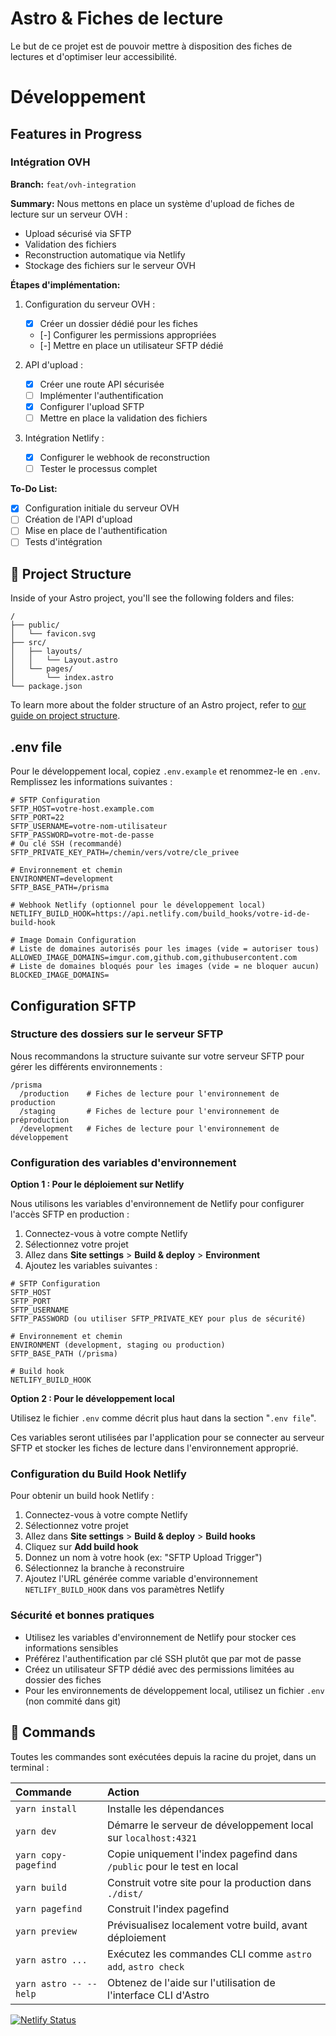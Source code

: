 # Astro & Fiches de lecture

Le but de ce projet est de pouvoir mettre à disposition des fiches de lectures et d'optimiser leur accessibilité. 

# Développement

## Features in Progress

### Intégration OVH
**Branch:** `feat/ovh-integration`

**Summary:**
Nous mettons en place un système d'upload de fiches de lecture sur un serveur OVH :
- Upload sécurisé via SFTP
- Validation des fichiers
- Reconstruction automatique via Netlify
- Stockage des fichiers sur le serveur OVH

**Étapes d'implémentation:**
1. Configuration du serveur OVH :
   - [x] Créer un dossier dédié pour les fiches
   - [-] Configurer les permissions appropriées
   - [-] Mettre en place un utilisateur SFTP dédié

2. API d'upload :
   - [x] Créer une route API sécurisée
   - [ ] Implémenter l'authentification
   - [x] Configurer l'upload SFTP
   - [ ] Mettre en place la validation des fichiers

3. Intégration Netlify :
   - [x] Configurer le webhook de reconstruction
   - [ ] Tester le processus complet

**To-Do List:**
- [x] Configuration initiale du serveur OVH
- [ ] Création de l'API d'upload
- [ ] Mise en place de l'authentification
- [ ] Tests d'intégration

## 🚀 Project Structure

Inside of your Astro project, you'll see the following folders and files:

```text
/
├── public/
│   └── favicon.svg
├── src/
│   ├── layouts/
│   │   └── Layout.astro
│   └── pages/
│       └── index.astro
└── package.json
```

To learn more about the folder structure of an Astro project, refer to [our guide on project structure](https://docs.astro.build/en/basics/project-structure/).

## .env file
Pour le développement local, copiez `.env.example` et renommez-le en `.env`.
Remplissez les informations suivantes :

```
# SFTP Configuration
SFTP_HOST=votre-host.example.com
SFTP_PORT=22
SFTP_USERNAME=votre-nom-utilisateur
SFTP_PASSWORD=votre-mot-de-passe
# Ou clé SSH (recommandé)
SFTP_PRIVATE_KEY_PATH=/chemin/vers/votre/cle_privee

# Environnement et chemin
ENVIRONMENT=development
SFTP_BASE_PATH=/prisma

# Webhook Netlify (optionnel pour le développement local)
NETLIFY_BUILD_HOOK=https://api.netlify.com/build_hooks/votre-id-de-build-hook

# Image Domain Configuration
# Liste de domaines autorisés pour les images (vide = autoriser tous)
ALLOWED_IMAGE_DOMAINS=imgur.com,github.com,githubusercontent.com
# Liste de domaines bloqués pour les images (vide = ne bloquer aucun)
BLOCKED_IMAGE_DOMAINS=
```

## Configuration SFTP

### Structure des dossiers sur le serveur SFTP
Nous recommandons la structure suivante sur votre serveur SFTP pour gérer les différents environnements :

```
/prisma
  /production    # Fiches de lecture pour l'environnement de production
  /staging       # Fiches de lecture pour l'environnement de préproduction
  /development   # Fiches de lecture pour l'environnement de développement
```

### Configuration des variables d'environnement

**Option 1 : Pour le déploiement sur Netlify**

Nous utilisons les variables d'environnement de Netlify pour configurer l'accès SFTP en production :

1. Connectez-vous à votre compte Netlify
2. Sélectionnez votre projet
3. Allez dans **Site settings** > **Build & deploy** > **Environment**
4. Ajoutez les variables suivantes :

```
# SFTP Configuration
SFTP_HOST
SFTP_PORT
SFTP_USERNAME
SFTP_PASSWORD (ou utiliser SFTP_PRIVATE_KEY pour plus de sécurité)

# Environnement et chemin
ENVIRONMENT (development, staging ou production)
SFTP_BASE_PATH (/prisma)

# Build hook
NETLIFY_BUILD_HOOK
```

**Option 2 : Pour le développement local**

Utilisez le fichier `.env` comme décrit plus haut dans la section "`.env file`".

Ces variables seront utilisées par l'application pour se connecter au serveur SFTP et stocker les fiches de lecture dans l'environnement approprié.

### Configuration du Build Hook Netlify

Pour obtenir un build hook Netlify :
1. Connectez-vous à votre compte Netlify
2. Sélectionnez votre projet
3. Allez dans **Site settings** > **Build & deploy** > **Build hooks**
4. Cliquez sur **Add build hook**
5. Donnez un nom à votre hook (ex: "SFTP Upload Trigger")
6. Sélectionnez la branche à reconstruire
7. Ajoutez l'URL générée comme variable d'environnement `NETLIFY_BUILD_HOOK` dans vos paramètres Netlify

### Sécurité et bonnes pratiques

- Utilisez les variables d'environnement de Netlify pour stocker ces informations sensibles
- Préférez l'authentification par clé SSH plutôt que par mot de passe
- Créez un utilisateur SFTP dédié avec des permissions limitées au dossier des fiches
- Pour les environnements de développement local, utilisez un fichier `.env` (non commité dans git)

## 🧞 Commands

Toutes les commandes sont exécutées depuis la racine du projet, dans un terminal :

| Commande                 | Action                                                                          |
|:-------------------------|:--------------------------------------------------------------------------------|
| `yarn install`           | Installe les dépendances                                                        |
| `yarn dev`         | Démarre le serveur de développement local sur `localhost:4321`                  |
| `yarn copy-pagefind` | Copie uniquement l'index pagefind dans `/public` pour le test en local                               |
| `yarn build`       | Construit votre site pour la production dans `./dist/`                          |
| `yarn pagefind`    | Construit l'index pagefind                                                      |
| `yarn preview`           | Prévisualisez localement votre build, avant déploiement                         |
| `yarn astro ...`         | Exécutez les commandes CLI comme `astro add`, `astro check`                     |
| `yarn astro -- --help`   | Obtenez de l'aide sur l'utilisation de l'interface CLI d'Astro                  |

[![Netlify Status](https://api.netlify.com/api/v1/badges/34286945-ff9a-4d18-9c66-0042e5269beb/deploy-status)](https://app.netlify.com/sites/astro-prisma-102442/deploys)